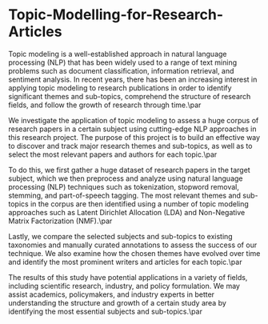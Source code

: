 # Topic-Modelling-for-Research-Articles

Topic modeling is a well-established approach in natural language processing (NLP) that has been widely used to a range of text mining problems such as document classification, information retrieval, and sentiment analysis. In recent years, there has been an increasing interest in applying topic modeling to research publications in order to identify significant themes and sub-topics, comprehend the structure of research fields, and follow the growth of research through time.\par

We investigate the application of topic modeling to assess a huge corpus of research papers in a certain subject using cutting-edge NLP approaches in this research project. The purpose of this project is to build an effective way to discover and track major research themes and sub-topics, as well as to select the most relevant papers and authors for each topic.\par

To do this, we first gather a huge dataset of research papers in the target subject, which we then preprocess and analyze using natural language processing (NLP) techniques such as tokenization, stopword removal, stemming, and part-of-speech tagging. The most relevant themes and sub-topics in the corpus are then identified using a number of topic modeling approaches such as Latent Dirichlet Allocation (LDA) and Non-Negative Matrix Factorization (NMF).\par

Lastly, we compare the selected subjects and sub-topics to existing taxonomies and manually curated annotations to assess the success of our technique. We also examine how the chosen themes have evolved over time and identify the most prominent writers and articles for each topic.\par

The results of this study have potential applications in a variety of fields, including scientific research, industry, and policy formulation. We may assist academics, policymakers, and industry experts in better understanding the structure and growth of a certain study area by identifying the most essential subjects and sub-topics.\par
